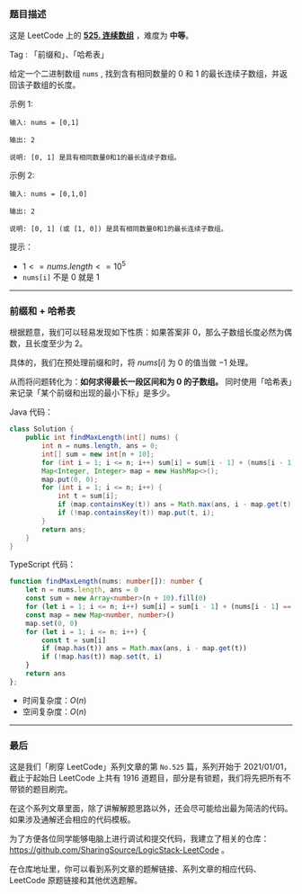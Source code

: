 ### 题目描述

这是 LeetCode 上的 **[525. 连续数组](https://leetcode-cn.com/problems/contiguous-array/solution/gong-shui-san-xie-qian-zhui-he-ha-xi-bia-q400/)** ，难度为 **中等**。

Tag : 「前缀和」、「哈希表」



给定一个二进制数组 `nums` , 找到含有相同数量的 $0$ 和 $1$ 的最长连续子数组，并返回该子数组的长度。

示例 1:
```
输入: nums = [0,1]

输出: 2

说明: [0, 1] 是具有相同数量0和1的最长连续子数组。
```
示例 2:
```
输入: nums = [0,1,0]

输出: 2

说明: [0, 1] (或 [1, 0]) 是具有相同数量0和1的最长连续子数组。
```

提示：
* $1 <= nums.length <= 10^5$
* `nums[i]` 不是 $0$ 就是 $1$

---

### 前缀和 + 哈希表

根据题意，我们可以轻易发现如下性质：如果答案非 $0$，那么子数组长度必然为偶数，且长度至少为 $2$。

具体的，我们在预处理前缀和时，将 $nums[i]$ 为 $0$ 的值当做 $-1$ 处理。

从而将问题转化为：**如何求得最长一段区间和为 $0$ 的子数组。** 同时使用「哈希表」来记录「某个前缀和出现的最小下标」是多少。

Java 代码：
```Java
class Solution {
    public int findMaxLength(int[] nums) {
        int n = nums.length, ans = 0;
        int[] sum = new int[n + 10];
        for (int i = 1; i <= n; i++) sum[i] = sum[i - 1] + (nums[i - 1] == 0 ? -1 : 1);
        Map<Integer, Integer> map = new HashMap<>();
        map.put(0, 0);
        for (int i = 1; i <= n; i++) {
            int t = sum[i];
            if (map.containsKey(t)) ans = Math.max(ans, i - map.get(t));
            if (!map.containsKey(t)) map.put(t, i);
        }
        return ans;
    }
}
```
TypeScript 代码：
```TypeScript
function findMaxLength(nums: number[]): number {
    let n = nums.length, ans = 0
    const sum = new Array<number>(n + 10).fill(0)
    for (let i = 1; i <= n; i++) sum[i] = sum[i - 1] + (nums[i - 1] == 0 ? -1 : 1)
    const map = new Map<number, number>()
    map.set(0, 0)
    for (let i = 1; i <= n; i++) {
        const t = sum[i]
        if (map.has(t)) ans = Math.max(ans, i - map.get(t))
        if (!map.has(t)) map.set(t, i)
    }
    return ans
};
```
* 时间复杂度：$O(n)$
* 空间复杂度：$O(n)$

---

### 最后

这是我们「刷穿 LeetCode」系列文章的第 `No.525` 篇，系列开始于 2021/01/01，截止于起始日 LeetCode 上共有 1916 道题目，部分是有锁题，我们将先把所有不带锁的题目刷完。

在这个系列文章里面，除了讲解解题思路以外，还会尽可能给出最为简洁的代码。如果涉及通解还会相应的代码模板。

为了方便各位同学能够电脑上进行调试和提交代码，我建立了相关的仓库：https://github.com/SharingSource/LogicStack-LeetCode 。

在仓库地址里，你可以看到系列文章的题解链接、系列文章的相应代码、LeetCode 原题链接和其他优选题解。


